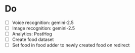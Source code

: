 # Do

- [ ] Voice recognition: gemini-2.5
- [ ] Image recognition: gemini-2.5
- [ ] Analytics: PostHog
- [ ] Create food dataset
- [ ] Set food in food adder to newly created food on redirect
